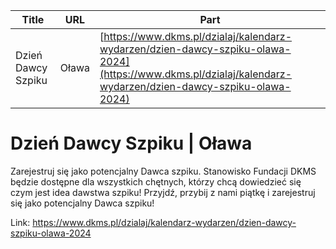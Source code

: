 | **Title**       | **URL**           | **Part**              |
|-----------------|-------------------|-----------------------|
| Dzień Dawcy Szpiku | Oława         | [https://www.dkms.pl/dzialaj/kalendarz-wydarzen/dzien-dawcy-szpiku-olawa-2024](https://www.dkms.pl/dzialaj/kalendarz-wydarzen/dzien-dawcy-szpiku-olawa-2024)    | Single Part          |

# Dzień Dawcy Szpiku | Oława

Zarejestruj się jako potencjalny Dawca szpiku. Stanowisko Fundacji DKMS będzie dostępne dla wszystkich chętnych, którzy chcą dowiedzieć się czym jest idea dawstwa szpiku! Przyjdź, przybij z nami piątkę i zarejestruj się jako potencjalny Dawca szpiku!



Link: https://www.dkms.pl/dzialaj/kalendarz-wydarzen/dzien-dawcy-szpiku-olawa-2024
